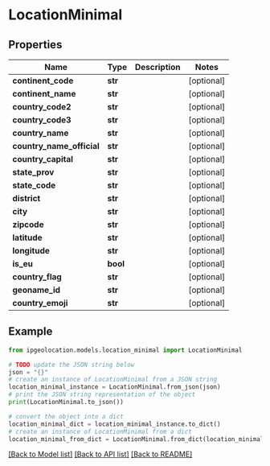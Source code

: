 # LocationMinimal


## Properties

Name | Type | Description | Notes
------------ | ------------- | ------------- | -------------
**continent_code** | **str** |  | [optional] 
**continent_name** | **str** |  | [optional] 
**country_code2** | **str** |  | [optional] 
**country_code3** | **str** |  | [optional] 
**country_name** | **str** |  | [optional] 
**country_name_official** | **str** |  | [optional] 
**country_capital** | **str** |  | [optional] 
**state_prov** | **str** |  | [optional] 
**state_code** | **str** |  | [optional] 
**district** | **str** |  | [optional] 
**city** | **str** |  | [optional] 
**zipcode** | **str** |  | [optional] 
**latitude** | **str** |  | [optional] 
**longitude** | **str** |  | [optional] 
**is_eu** | **bool** |  | [optional] 
**country_flag** | **str** |  | [optional] 
**geoname_id** | **str** |  | [optional] 
**country_emoji** | **str** |  | [optional] 

## Example

```python
from ipgeolocation.models.location_minimal import LocationMinimal

# TODO update the JSON string below
json = "{}"
# create an instance of LocationMinimal from a JSON string
location_minimal_instance = LocationMinimal.from_json(json)
# print the JSON string representation of the object
print(LocationMinimal.to_json())

# convert the object into a dict
location_minimal_dict = location_minimal_instance.to_dict()
# create an instance of LocationMinimal from a dict
location_minimal_from_dict = LocationMinimal.from_dict(location_minimal_dict)
```
[[Back to Model list]](../README.md#documentation-for-models) [[Back to API list]](../README.md#documentation-for-api-endpoints) [[Back to README]](../README.md)


